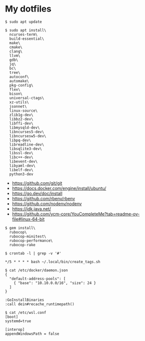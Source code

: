 My dotfiles
===============================================================================

```
$ sudo apt update
```

```
$ sudo apt install\
  ncurses-term\
  build-essential\
  make\
  cmake\
  clang\
  llvm\
  gdb\
  jq\
  bc\
  tree\
  autoconf\
  automake\
  pkg-config\
  flex\
  bison\
  universal-ctags\
  xz-utils\
  jsonnet\
  linux-source\
  zlib1g-dev\
  libbz2-dev\
  libffi-dev\
  libmysqld-dev\
  libncurses5-dev\
  libncursesw5-dev\
  libpq-dev\
  libreadline-dev\
  libsqlite3-dev\
  libssl-dev\
  libc++-dev\
  libevent-dev\
  libyaml-dev\
  libelf-dev\
  python3-dev
```

* https://github.com/git/git
* https://docs.docker.com/engine/install/ubuntu/
* https://go.dev/doc/install
* https://github.com/rbenv/rbenv
* https://github.com/nodenv/nodenv
* https://jdk.java.net/
* https://github.com/ycm-core/YouCompleteMe?tab=readme-ov-file#linux-64-bit

```
$ gem install\
  rubocop\
  rubocop-minitest\
  rubocop-performance\
  rubocop-rake
```

```
$ crontab -l | grep -v '#'

*/5 * * * * bash ~/.local/bin/create_tags.sh
```

```
$ cat /etc/docker/daemon.json
{
  "default-address-pools": [
    { "base": "10.10.0.0/16", "size": 24 }
  ]
}
```

```
:GoInstallBinaries
:call dein#recache_runtimepath()
```

```
$ cat /etc/wsl.conf
[boot]
systemd=true

[interop]
appendWindowsPath = false
```
